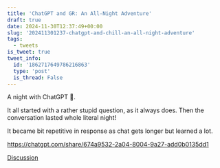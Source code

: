 ```yaml
---
title: 'ChatGPT and GR: An All-Night Adventure'
draft: true
date: 2024-11-30T12:37:49+00:00
slug: '202411301237-chatgpt-and-chill-an-all-night-adventure'
tags:
  - tweets
is_tweet: true
tweet_info:
  id: '1862717649786216863'
  type: 'post'
  is_thread: False
---
```




A night with ChatGPT 🙂.

It all started with a rather stupid question, as it always does. Then the conversation lasted whole literal night!

It became bit repetitive in response as chat gets longer but learned a lot.

<https://chatgpt.com/share/674a9532-2a04-8004-9a27-add0b0135dd1>

[Discussion](https://x.com/sytelus/status/1862717649786216863)
